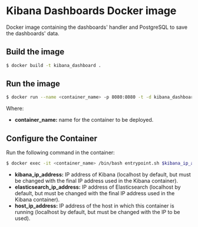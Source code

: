 # Kibana Dashboards Docker image

Docker image containing the dashboards' handler and PostgreSQL to save the dashboards' data.

## Build the image

```sh
$ docker build -t kibana_dashboard .
```

## Run the image

```sh
$ docker run --name <container_name> -p 8080:8080 -t -d kibana_dashboard
```

Where:

* **container_name:** name for the container to be deployed.

## Configure the Container

Run the following command in the container:

```sh
$ docker exec -it <container_name> /bin/bash entrypoint.sh $kibana_ip_address $elasticsearch_ip_address $host_ip_address
```

* **kibana_ip_address:** IP address of Kibana (localhost by default, but must be changed with the final IP address used in the Kibana container).
* **elasticsearch_ip_address:** IP address of Elasticsearch (localhost by default, but must be changed with the final IP address used in the Kibana container).
* **host_ip_address:** IP address of the host in which this container is running (localhost by default, but must be changed with the IP to be used).
